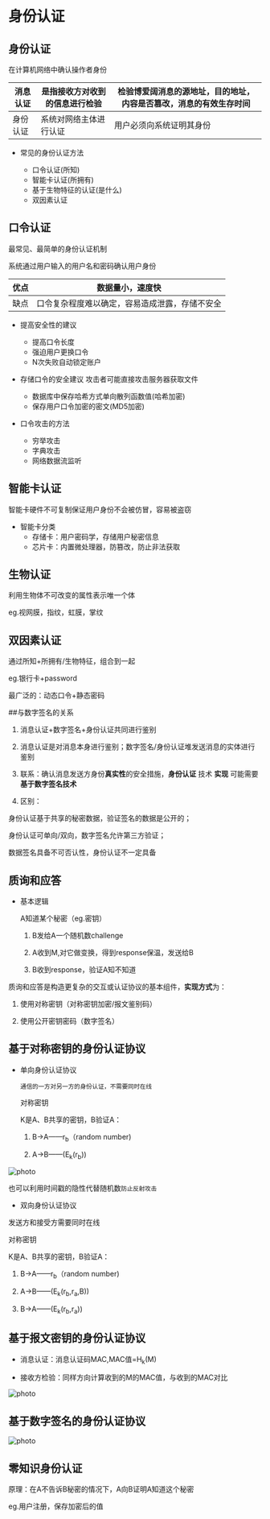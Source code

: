 # 身份认证

## 身份认证

在计算机网络中确认操作者身份

|消息认证|是指接收方对收到的信息进行检验|检验博爱阔消息的源地址，目的地址，内容是否篡改，消息的有效生存时间|
|---|---|--|
|身份认证|系统对网络主体进行认证|用户必须向系统证明其身份|

- 常见的身份认证方法

  - 口令认证(所知)
  - 智能卡认证(所拥有)
  - 基于生物特征的认证(是什么)
  - 双因素认证

## 口令认证

最常见、最简单的身份认证机制

系统通过用户输入的用户名和密码确认用户身份

|优点|数据量小，速度快|
|-|-|
|缺点|口令复杂程度难以确定，容易造成泄露，存储不安全|

- 提高安全性的建议
  - 提高口令长度
  - 强迫用户更换口令
  - N次失败自动锁定账户

- 存储口令的安全建议
  攻击者可能直接攻击服务器获取文件
  - 数据库中保存哈希方式单向散列函数值(哈希加密)
  - 保存用户口令加密的密文(MD5加密)

- 口令攻击的方法
  - 穷举攻击
  - 字典攻击
  - 网络数据流监听

## 智能卡认证

智能卡硬件不可复制保证用户身份不会被仿冒，容易被盗窃

- 智能卡分类
  - 存储卡：用户密码学，存储用户秘密信息
  - 芯片卡：内置微处理器，防篡改，防止非法获取

## 生物认证

利用生物体不可改变的属性表示唯一个体

eg.视网膜，指纹，虹膜，掌纹

## 双因素认证

通过所知+所拥有/生物特征，组合到一起

eg.银行卡+password

最广泛的：动态口令+静态密码

##与数字签名的关系

1. 消息认证+数字签名+身份认证共同进行鉴别

2. 消息认证是对消息本身进行鉴别；数字签名/身份认证堆发送消息的实体进行鉴别

3. 联系：确认消息发送方身份**真实性**的安全措施，**身份认证** 技术 **实现** 可能需要 **基于数字签名技术**

4. 区别：

  身份认证基于共享的秘密数据，验证签名的数据是公开的；

  身份认证可单向/双向，数字签名允许第三方验证；

  数据签名具备不可否认性，身份认证不一定具备

## 质询和应答

- 基本逻辑

  A知道某个秘密（eg.密钥）

  1. B发给A一个随机数challenge

  2. A收到M,对它做变换，得到response保温，发送给B

  3. B收到response，验证A知不知道

质询和应答是构造更复杂的交互或认证协议的基本组件，**实现方式**为：

1. 使用对称密钥（对称密钥加密/报文鉴别码）

2. 使用公开密钥密码（数字签名）

## 基于对称密钥的身份认证协议

- 单向身份认证协议

  `通信的一方对另一方的身份认证，不需要同时在线`

  对称密钥

  K是A、B共享的密钥，B验证A：

  1. B->A——r<sub>b</sub>（random number)

  2. A->B——(E<sub>k</sub>(r<sub>b</sub>))

![photo](/Photos/05.png)

  也可以利用时间戳的隐性代替随机数`防止反射攻击`

- 双向身份认证协议

发送方和接受方需要同时在线

对称密钥

K是A、B共享的密钥，B验证A：

1. B->A——r<sub>b</sub>（random number)

2. A->B——(E<sub>k</sub>(r<sub>b</sub>,r<sub>a</sub>,B))

3. B->A——(E<sub>k</sub>(r<sub>b</sub>,r<sub>a</sub>))

## 基于报文密钥的身份认证协议

- 消息认证：消息认证码MAC,MAC值=H<sub>k</sub>(M)

- 接收方检验：同样方向计算收到的M的MAC值，与收到的MAC对比

![photo](/Photos/06.png)

## 基于数字签名的身份认证协议

![photo](/Photos/07.png)

## 零知识身份认证

原理：在A不告诉B秘密的情况下，A向B证明A知道这个秘密

eg.用户注册，保存加密后的值

